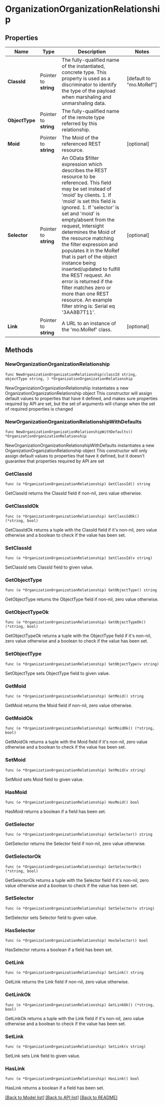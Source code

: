 # OrganizationOrganizationRelationship

## Properties

Name | Type | Description | Notes
------------ | ------------- | ------------- | -------------
**ClassId** | Pointer to **string** | The fully-qualified name of the instantiated, concrete type. This property is used as a discriminator to identify the type of the payload when marshaling and unmarshaling data. | [default to "mo.MoRef"]
**ObjectType** | Pointer to **string** | The fully-qualified name of the remote type referred by this relationship. | 
**Moid** | Pointer to **string** | The Moid of the referenced REST resource. | [optional] 
**Selector** | Pointer to **string** | An OData $filter expression which describes the REST resource to be referenced. This field may be set instead of &#39;moid&#39; by clients. 1. If &#39;moid&#39; is set this field is ignored. 1. If &#39;selector&#39; is set and &#39;moid&#39; is empty/absent from the request, Intersight determines the Moid of the resource matching the filter expression and populates it in the MoRef that is part of the object instance being inserted/updated to fulfill the REST request. An error is returned if the filter matches zero or more than one REST resource. An example filter string is: Serial eq &#39;3AA8B7T11&#39;. | [optional] 
**Link** | Pointer to **string** | A URL to an instance of the &#39;mo.MoRef&#39; class. | [optional] 

## Methods

### NewOrganizationOrganizationRelationship

`func NewOrganizationOrganizationRelationship(classId string, objectType string, ) *OrganizationOrganizationRelationship`

NewOrganizationOrganizationRelationship instantiates a new OrganizationOrganizationRelationship object
This constructor will assign default values to properties that have it defined,
and makes sure properties required by API are set, but the set of arguments
will change when the set of required properties is changed

### NewOrganizationOrganizationRelationshipWithDefaults

`func NewOrganizationOrganizationRelationshipWithDefaults() *OrganizationOrganizationRelationship`

NewOrganizationOrganizationRelationshipWithDefaults instantiates a new OrganizationOrganizationRelationship object
This constructor will only assign default values to properties that have it defined,
but it doesn't guarantee that properties required by API are set

### GetClassId

`func (o *OrganizationOrganizationRelationship) GetClassId() string`

GetClassId returns the ClassId field if non-nil, zero value otherwise.

### GetClassIdOk

`func (o *OrganizationOrganizationRelationship) GetClassIdOk() (*string, bool)`

GetClassIdOk returns a tuple with the ClassId field if it's non-nil, zero value otherwise
and a boolean to check if the value has been set.

### SetClassId

`func (o *OrganizationOrganizationRelationship) SetClassId(v string)`

SetClassId sets ClassId field to given value.


### GetObjectType

`func (o *OrganizationOrganizationRelationship) GetObjectType() string`

GetObjectType returns the ObjectType field if non-nil, zero value otherwise.

### GetObjectTypeOk

`func (o *OrganizationOrganizationRelationship) GetObjectTypeOk() (*string, bool)`

GetObjectTypeOk returns a tuple with the ObjectType field if it's non-nil, zero value otherwise
and a boolean to check if the value has been set.

### SetObjectType

`func (o *OrganizationOrganizationRelationship) SetObjectType(v string)`

SetObjectType sets ObjectType field to given value.


### GetMoid

`func (o *OrganizationOrganizationRelationship) GetMoid() string`

GetMoid returns the Moid field if non-nil, zero value otherwise.

### GetMoidOk

`func (o *OrganizationOrganizationRelationship) GetMoidOk() (*string, bool)`

GetMoidOk returns a tuple with the Moid field if it's non-nil, zero value otherwise
and a boolean to check if the value has been set.

### SetMoid

`func (o *OrganizationOrganizationRelationship) SetMoid(v string)`

SetMoid sets Moid field to given value.

### HasMoid

`func (o *OrganizationOrganizationRelationship) HasMoid() bool`

HasMoid returns a boolean if a field has been set.

### GetSelector

`func (o *OrganizationOrganizationRelationship) GetSelector() string`

GetSelector returns the Selector field if non-nil, zero value otherwise.

### GetSelectorOk

`func (o *OrganizationOrganizationRelationship) GetSelectorOk() (*string, bool)`

GetSelectorOk returns a tuple with the Selector field if it's non-nil, zero value otherwise
and a boolean to check if the value has been set.

### SetSelector

`func (o *OrganizationOrganizationRelationship) SetSelector(v string)`

SetSelector sets Selector field to given value.

### HasSelector

`func (o *OrganizationOrganizationRelationship) HasSelector() bool`

HasSelector returns a boolean if a field has been set.

### GetLink

`func (o *OrganizationOrganizationRelationship) GetLink() string`

GetLink returns the Link field if non-nil, zero value otherwise.

### GetLinkOk

`func (o *OrganizationOrganizationRelationship) GetLinkOk() (*string, bool)`

GetLinkOk returns a tuple with the Link field if it's non-nil, zero value otherwise
and a boolean to check if the value has been set.

### SetLink

`func (o *OrganizationOrganizationRelationship) SetLink(v string)`

SetLink sets Link field to given value.

### HasLink

`func (o *OrganizationOrganizationRelationship) HasLink() bool`

HasLink returns a boolean if a field has been set.


[[Back to Model list]](../README.md#documentation-for-models) [[Back to API list]](../README.md#documentation-for-api-endpoints) [[Back to README]](../README.md)


